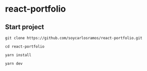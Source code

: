 # react-portfolio

## Start project

```shell
git clone https://github.com/soycarlosramos/react-portfolio.git
```

```shell
cd react-portfolio
```

```shell
yarn install
```

```shell
yarn dev
```
